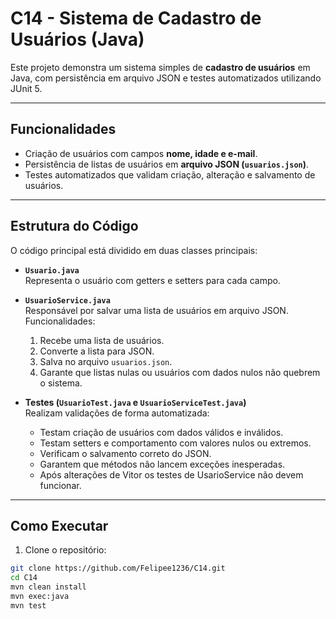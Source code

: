 # C14 - Sistema de Cadastro de Usuários (Java)

Este projeto demonstra um sistema simples de **cadastro de usuários** em Java, com persistência em arquivo JSON e testes automatizados utilizando JUnit 5.

---

## Funcionalidades

- Criação de usuários com campos **nome, idade e e-mail**.
- Persistência de listas de usuários em **arquivo JSON (`usuarios.json`)**.
- Testes automatizados que validam criação, alteração e salvamento de usuários.

---

## Estrutura do Código

O código principal está dividido em duas classes principais:

- **`Usuario.java`**  
  Representa o usuário com getters e setters para cada campo.

- **`UsuarioService.java`**  
  Responsável por salvar uma lista de usuários em arquivo JSON.  
  Funcionalidades:
  1. Recebe uma lista de usuários.
  2. Converte a lista para JSON.
  3. Salva no arquivo `usuarios.json`.
  4. Garante que listas nulas ou usuários com dados nulos não quebrem o sistema.

- **Testes (`UsuarioTest.java` e `UsuarioServiceTest.java`)**  
  Realizam validações de forma automatizada:
  - Testam criação de usuários com dados válidos e inválidos.
  - Testam setters e comportamento com valores nulos ou extremos.
  - Verificam o salvamento correto do JSON.
  - Garantem que métodos não lancem exceções inesperadas.
  - Após alterações de Vitor os testes de UsarioService não devem funcionar.

---

## Como Executar

1. Clone o repositório:

```bash
git clone https://github.com/Felipee1236/C14.git
cd C14
mvn clean install
mvn exec:java
mvn test
